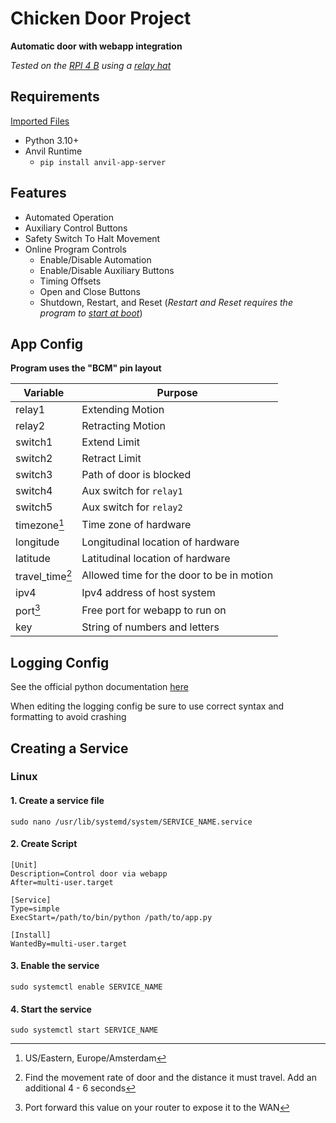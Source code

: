 # Chicken Door Project
**Automatic door with webapp integration**

_Tested on the [RPI 4 B](https://www.raspberrypi.com/products/raspberry-pi-4-model-b/) using a [relay hat](https://thepihut.com/products/raspberry-pi-relay-board)_

## Requirements

[Imported Files](requirments.txt)

- Python 3.10+
- Anvil Runtime
  - `pip install anvil-app-server`

## Features
- Automated Operation
- Auxiliary Control Buttons
- Safety Switch To Halt Movement
- Online Program Controls
  - Enable/Disable Automation
  - Enable/Disable Auxiliary Buttons
  - Timing Offsets
  - Open and Close Buttons
  - Shutdown, Restart, and Reset (_Restart and Reset requires the program to [start at boot](#creating-a-service)_)

## App Config
**Program uses the "BCM" pin layout**

| Variable        | Purpose                                   |
|-----------------|-------------------------------------------|
| relay1          | Extending Motion                          |
| relay2          | Retracting Motion                         |
| switch1         | Extend Limit                              |
| switch2         | Retract Limit                             |
| switch3         | Path of door is blocked                   |
| switch4         | Aux switch for `relay1`                   |
| switch5         | Aux switch for `relay2`                   |
| timezone[^1]    | Time zone of hardware                     |
| longitude       | Longitudinal location of hardware         |
| latitude        | Latitudinal location of hardware          |
| travel_time[^2] | Allowed time for the door to be in motion |
| ipv4            | Ipv4 address of host system               |
| port[^3]        | Free port for webapp to run on            |
| key             | String of numbers and letters             |

## Logging Config
See the official python documentation [here](https://docs.python.org/3/library/logging.config.html)

When editing the logging config be sure to use correct syntax and formatting to avoid crashing

## Creating a Service
### Linux

#### 1. Create a service file
``sudo nano /usr/lib/systemd/system/SERVICE_NAME.service``

#### 2. Create Script
```
[Unit]
Description=Control door via webapp
After=multi-user.target

[Service]
Type=simple
ExecStart=/path/to/bin/python /path/to/app.py

[Install]
WantedBy=multi-user.target
```
#### 3. Enable the service
``sudo systemctl enable SERVICE_NAME``

#### 4. Start the service
``sudo systemctl start SERVICE_NAME``

[^1]: US/Eastern, Europe/Amsterdam
[^2]: Find the movement rate of door and the distance it must travel. Add an additional 4 - 6 seconds
[^3]: Port forward this value on your router to expose it to the WAN

